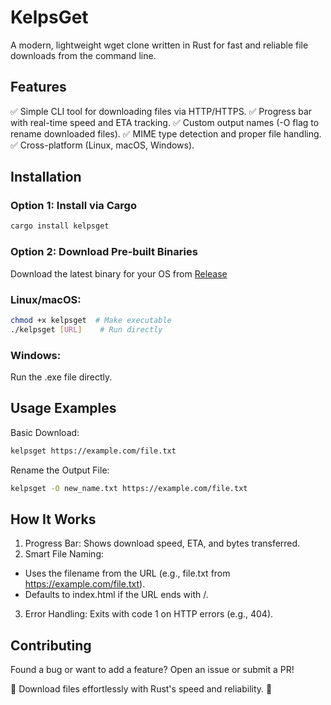 # KelpsGet
A modern, lightweight wget clone written in Rust for fast and reliable file downloads from the command line.

## Features
✅ Simple CLI tool for downloading files via HTTP/HTTPS.
✅ Progress bar with real-time speed and ETA tracking.
✅ Custom output names (-O flag to rename downloaded files).
✅ MIME type detection and proper file handling.
✅ Cross-platform (Linux, macOS, Windows).

## Installation
### Option 1: Install via Cargo
```bash
cargo install kelpsget
```
### Option 2: Download Pre-built Binaries
Download the latest binary for your OS from [Release](https://github.com/davimf721/KelpsGet/releases/tag/beta)
### Linux/macOS:
```bash
chmod +x kelpsget  # Make executable  
./kelpsget [URL]    # Run directly
```
### Windows:
Run the .exe file directly.

## Usage Examples
Basic Download:
```bash
kelpsget https://example.com/file.txt
```
Rename the Output File:
```bash
kelpsget -O new_name.txt https://example.com/file.txt
```
## How It Works
1. Progress Bar: Shows download speed, ETA, and bytes transferred.
2.  Smart File Naming:
  - Uses the filename from the URL (e.g., file.txt from https://example.com/file.txt).
  - Defaults to index.html if the URL ends with /.
3. Error Handling: Exits with code 1 on HTTP errors (e.g., 404).

## Contributing
Found a bug or want to add a feature? Open an issue or submit a PR!

🚀 Download files effortlessly with Rust's speed and reliability. 🚀


